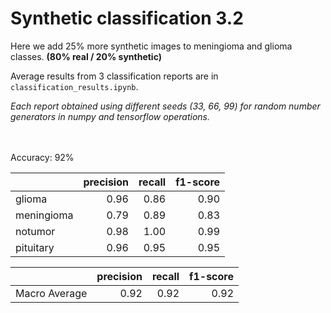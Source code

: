 # Synthetic classification 3.2

Here we add 25% more synthetic images to meningioma and glioma classes. **(80% real / 20% synthetic)**

Average results from 3 classification reports are in `classification_results.ipynb`.

*Each report obtained using different seeds (33, 66, 99) for random number generators in numpy and tensorflow operations.*

\
\
Accuracy: 92%

|            |   precision |   recall |   f1-score |
|:-----------|------------:|---------:|-----------:|
| glioma     |        0.96 |     0.86 |       0.90 |
| meningioma |        0.79 |     0.89 |       0.83 |
| notumor    |        0.98 |     1.00 |       0.99 |
| pituitary  |        0.96 |     0.95 |       0.95 |

|               |   precision |   recall |   f1-score |
|:--------------|------------:|---------:|-----------:|
| Macro Average |        0.92 |     0.92 |       0.92 |
